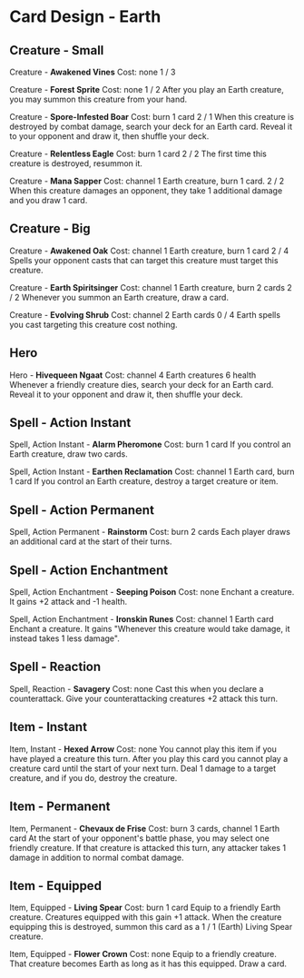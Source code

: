 # Card Design - Earth

## Creature - Small 

Creature - **Awakened Vines**
	Cost: none
	1 / 3

Creature - **Forest Sprite**
	Cost: none
	1 / 2
	After you play an Earth creature, you may summon this creature from your hand.

Creature - **Spore-Infested Boar**
	Cost: burn 1 card
	2 / 1
	When this creature is destroyed by combat damage, search your deck for an Earth card. Reveal it to your opponent and draw it, then shuffle your deck.

Creature - **Relentless Eagle**
	Cost: burn 1 card
	2 / 2
	The first time this creature is destroyed, resummon it.

Creature - **Mana Sapper**
	Cost: channel 1 Earth creature, burn 1 card.
	2 / 2
	When this creature damages an opponent, they take 1 additional damage and you draw 1 card. 

## Creature - Big

Creature - **Awakened Oak**
	Cost: channel 1 Earth creature, burn 1 card
	2 / 4
	Spells your opponent casts that can target this creature must target this creature.

Creature - **Earth Spiritsinger**
	Cost: channel 1 Earth creature, burn 2 cards
	2 / 2
	Whenever you summon an Earth creature, draw a card.

Creature - **Evolving Shrub**
	Cost: channel 2 Earth cards
	0 / 4
	Earth spells you cast targeting this creature cost nothing.

## Hero

Hero - **Hivequeen Ngaat**
	Cost: channel 4 Earth creatures
	6 health
	Whenever a friendly creature dies, search your deck for an Earth card. Reveal it to your opponent and draw it, then shuffle your deck.

## Spell - Action Instant

Spell, Action Instant - **Alarm Pheromone**
	Cost: burn 1 card
	If you control an Earth creature, draw two cards.

Spell, Action Instant - **Earthen Reclamation**
	Cost: channel 1 Earth card, burn 1 card
	If you control an Earth creature, destroy a target creature or item.

## Spell - Action Permanent

Spell, Action Permanent - **Rainstorm**
	Cost: burn 2 cards
	Each player draws an additional card at the start of their turns.

## Spell - Action Enchantment

Spell, Action Enchantment - **Seeping Poison**
	Cost: none
	Enchant a creature. It gains +2 attack and -1 health.

Spell, Action Enchantment - **Ironskin Runes**
	Cost: channel 1 Earth card
	Enchant a creature. It gains "Whenever this creature would take damage, it instead takes 1 less damage".

## Spell - Reaction

Spell, Reaction - **Savagery**
	Cost: none
	Cast this when you declare a counterattack. Give your counterattacking creatures +2 attack this turn.

## Item - Instant

Item, Instant - **Hexed Arrow**
	Cost: none
	You cannot play this item if you have played a creature this turn. After you play this card you cannot play a creature card until the start of your next turn. Deal 1 damage to a target creature, and if you do, destroy the creature.

## Item - Permanent

Item, Permanent - **Chevaux de Frise**
	Cost: burn 3 cards, channel 1 Earth card
	At the start of your opponent's battle phase, you may select one friendly creature. If that creature is attacked this turn, any attacker takes 1 damage in addition to normal combat damage.

## Item - Equipped

Item, Equipped - **Living Spear**
	Cost: burn 1 card
	Equip to a friendly Earth creature. Creatures equipped with this gain +1 attack. When the creature equipping this is destroyed, summon this card as a 1 / 1 (Earth) Living Spear creature.

Item, Equipped - **Flower Crown**
	Cost: none
	Equip to a friendly creature. That creature becomes Earth as long as it has this equipped. Draw a card.